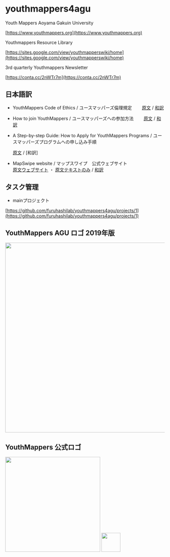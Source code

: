 # youthmappers4agu
Youth Mappers Aoyama Gakuin University

[https://www.youthmappers.org](https://www.youthmappers.org)

Youthmappers Resource Library

[https://sites.google.com/view/youthmapperswiki/home](https://sites.google.com/view/youthmapperswiki/home)

3rd quarterly Youthmappers Newsletter

[https://conta.cc/2nWTr7m](https://conta.cc/2nWTr7m)

<h2>日本語訳</h2>

+ YouthMappers Code of Ethics /  ユースマッパーズ倫理規定
　　[原文](https://github.com/furuhashilab/youthmappers4agu/blob/master/docs/YouthMappers%20Code%20of%20Ethics.pdf) / [和訳](https://github.com/furuhashilab/youthmappers4agu/blob/master/docs/Wcodeof.md)

+ How to join YouthMappers /  ユースマッパーズへの参加方法
　　[原文](https://github.com/furuhashilab/youthmappers4agu/blob/master/docs/How%20to%20join%20YouthMappers.md) /  [和訳](https://github.com/furuhashilab/youthmappers4agu/blob/master/docs/Whowto.md)

+ A Step-by-step Guide: How to Apply for YouthMappers Programs /  ユースマッパーズプログラムへの申し込み手順
  
  [原文](https://www.youthmappers.org/single-post/2018/03/29/A-Step-by-Step-Guide-How-to-Apply-for-YouthMappers-Programs) / [和訳]

+ MapSwipe website /  マップスワイプ　公式ウェブサイト
　   
    [原文ウェブサイト](https://mapswipe.org/index.html) ・ [原文テキストのみ](https://github.com/furuhashilab/youthmappers4agu/blob/master/docs/mapswipeweb.md)  /  [和訳](https://github.com/furuhashilab/youthmappers4agu/blob/master/docs/Wmapswipeweb.md)
 


## タスク管理
* mainプロジェクト

[https://github.com/furuhashilab/youthmappers4agu/projects/1](https://github.com/furuhashilab/youthmappers4agu/projects/1)



## YouthMappers AGU ロゴ 2019年版

<img src="https://user-images.githubusercontent.com/416977/69696062-d7c7a600-1121-11ea-86e4-f2a18122aa82.jpg" width="600">


## YouthMappers 公式ロゴ

<img src="https://user-images.githubusercontent.com/416977/69695240-f8423100-111e-11ea-9fc5-167d00c20264.jpg" width="300">

<img src="https://user-images.githubusercontent.com/416977/69695243-f9735e00-111e-11ea-89e1-d4fe24ca0643.jpg" width="60">


